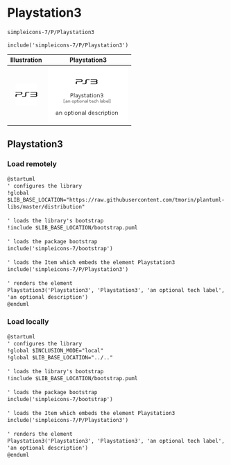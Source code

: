 # Playstation3


```text
simpleicons-7/P/Playstation3
```

```text
include('simpleicons-7/P/Playstation3')
```



| Illustration | Playstation3 |
| :---: | :---: |
| ![illustration for Illustration](../../simpleicons-7/P/Playstation3.png) | ![illustration for Playstation3](../../simpleicons-7/P/Playstation3.Local.png) |




## Playstation3

### Load remotely
```plantuml
@startuml
' configures the library
!global $LIB_BASE_LOCATION="https://raw.githubusercontent.com/tmorin/plantuml-libs/master/distribution"

' loads the library's bootstrap
!include $LIB_BASE_LOCATION/bootstrap.puml

' loads the package bootstrap
include('simpleicons-7/bootstrap')

' loads the Item which embeds the element Playstation3
include('simpleicons-7/P/Playstation3')

' renders the element
Playstation3('Playstation3', 'Playstation3', 'an optional tech label', 'an optional description')
@enduml
```

### Load locally
```plantuml
@startuml
' configures the library
!global $INCLUSION_MODE="local"
!global $LIB_BASE_LOCATION="../.."

' loads the library's bootstrap
!include $LIB_BASE_LOCATION/bootstrap.puml

' loads the package bootstrap
include('simpleicons-7/bootstrap')

' loads the Item which embeds the element Playstation3
include('simpleicons-7/P/Playstation3')

' renders the element
Playstation3('Playstation3', 'Playstation3', 'an optional tech label', 'an optional description')
@enduml
```

